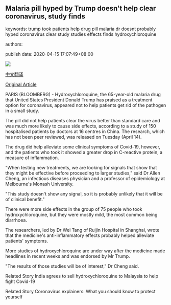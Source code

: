 ## Malaria pill hyped by Trump doesn't help clear coronavirus, study finds

keywords: trump took patients help drug pill malaria dr doesnt probably hyped coronavirus clear study studies effects finds hydroxychloroquine

authors: 

publish date: 2020-04-15 17:07:49+08:00

![](https://www.straitstimes.com/sites/default/files/styles/x_large/public/articles/2020/04/15/yq-hydroxc-15042020.jpg?itok=y6Z5kq1P)

[中文翻译](Malaria%20pill%20hyped%20by%20Trump%20doesn%27t%20help%20clear%20coronavirus%2C%20study%20finds_zh.md)

[Original Article](https://www.straitstimes.com/asia/east-asia/malaria-pill-hyped-by-trump-doesnt-help-clear-coronavirus-study-finds)

PARIS (BLOOMBERG) - Hydroxychloroquine, the 65-year-old malaria drug that United States President Donald Trump has praised as a treatment option for coronavirus, appeared not to help patients get rid of the pathogen in a small study.

The pill did not help patients clear the virus better than standard care and was much more likely to cause side effects, according to a study of 150 hospitalised patients by doctors at 16 centres in China. The research, which has not been peer reviewed, was released on Tuesday (April 14).

The drug did help alleviate some clinical symptoms of Covid-19, however, and the patients who took it showed a greater drop in C-reactive protein, a measure of inflammation.

"When testing new treatments, we are looking for signals that show that they might be effective before proceeding to larger studies," said Dr Allen Cheng, an infectious diseases physician and a professor of epidemiology at Melbourne's Monash University.

"This study doesn't show any signal, so it is probably unlikely that it will be of clinical benefit."

There were more side effects in the group of 75 people who took hydroxychloroquine, but they were mostly mild, the most common being diarrhoea.

The researchers, led by Dr Wei Tang of Ruijin Hospital in Shanghai, wrote that the medicine's anti-inflammatory effects probably helped alleviate patients' symptoms.

More studies of hydroxychloroquine are under way after the medicine made headlines in recent weeks and was endorsed by Mr Trump.

"The results of those studies will be of interest," Dr Cheng said.

Related Story India agrees to sell hydroxychloroquine to Malaysia to help fight Covid-19

Related Story Coronavirus explainers: What you should know to protect yourself